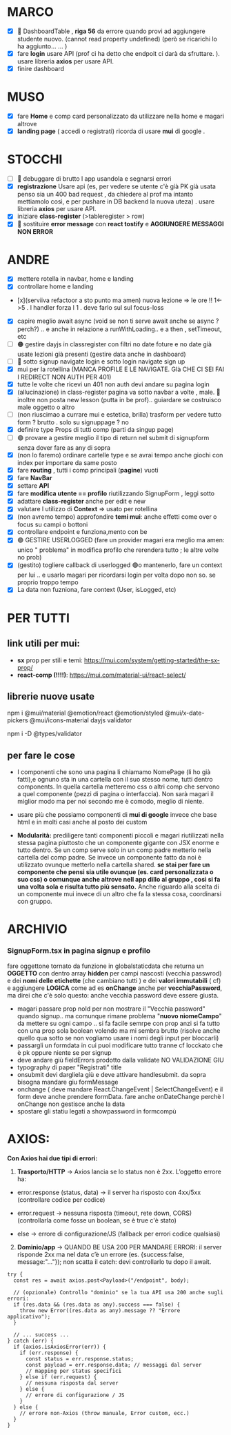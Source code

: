 # MARCO

- [x] 🔴 DashboardTable , **riga 56** da errore quando provi ad aggiungere studente nuovo. (cannot read property undefined) (però se
      ricarichi lo ha aggiunto... ... )
- [x] fare **login** usare API (prof ci ha detto che endpoit ci darà da sfruttare. ). usare libreria **axios** per usare API.
- [x] finire dashboard

# MUSO

- [x] fare **Home** e comp card personalizzato da utilizzare nella home e magari altrove
- [x] **landing page** ( accedi o registrati) ricorda di usare **mui** di google .

# STOCCHI

- [ ] 🔴 debuggare di brutto l app usandola e segnarsi errori
- [x] **registrazione** Usare api (es, per vedere se utente c'è già PK già usata penso sia un 400 bad request , da chiedere al prof ma intanto mettiamolo così, e per pushare in DB backend la nuova uteza) . usare libreria **axios** per usare API.
- [x] iniziare **class-register** (>tableregister > row)
- [x] 🔴 sostituire **error message** con **react tostify** e **AGGIUNGERE MESSAGGI NON ERROR**

# ANDRE

- [x] mettere rotella in navbar, home e landing
- [x] controllare home e landing
- [x](serviiva refactoor a sto punto ma amen) nuova lezione => le ore !! 1<->5 . l handler forza l 1 . deve farlo sul sul focus-loss
- [x] capire meglio await async (void se non ti serve await anche se async ? perch?) .. e anche in relazione a runWithLoading.. e a then , setTimeout, etc
- [ ] 🟠 gestire dayjs in classregister con filtri no date foture e no date già usate lezioni già presenti (gestire data anche in dashboard)
- [ ] 🔴 sotto signup navigate login e sotto login navigate sign up
- [x] mui per la rotellina (MANCA PROFILE E LE NAVIGATE. GIà CHE CI SEI FAI I REDIRECT NON AUTH PER 401)
- [x] tutte le volte che ricevi un 401 non auth devi andare su pagina login
- [x] (allucinazione) in class-register pagina va sotto navbar a volte , male. 🔴 inoltre non posta new lesson (putta in be prof).. guiardare
      se costruisco male oggetto o altro
- [ ] (non riuscimao a currare mui e estetica, brilla) trasform per vedere tutto form ? brutto . solo su signuppage ? no
- [x] definire type Props di tutti comp (parti da singup page)
- [ ] 🟢 provare a gestire meglio il tipo di return nel submit di signupform senza dover fare as any di sopra
- [x] (non lo faremo) ordinare cartelle type e se avrai tempo anche giochi con index per importare da same posto
- [x] fare **routing** , tutti i comp principali (**pagine**) vuoti
- [x] fare **NavBar**
- [x] settare **API**
- [x] fare **modifica utente == profilo** riutilizzando SignupForm , leggi sotto
- [x] adattare **class-register** anche per edit e new
- [x] valutare l utilizzo di **Context** => usato per rotellina
- [x] (non avremo tempo) approfondire **temi mui**: anche effetti come over o focus su campi o bottoni
- [x] controllare endpoint e funziona,mento con be
- [x] 🟢 GESTIRE USERLOGGED (fare un provider magari era meglio ma amen: unico " problema" in modifica profilo che rerendera tutto ; le altre volte no prob)
- [x] (gestito) togliere callback di userlogged 🟢o mantenerlo, fare un context per lui .. e usarlo magari per ricordarsi login per volta dopo non so. se proprio troppo tempo
- [x] La data non fuzniona, fare context (User, isLogged, etc)

# PER TUTTI

## link utili per mui:

- **sx** prop per stili e temi: https://mui.com/system/getting-started/the-sx-prop/
- **react-comp (!!!!)**: https://mui.com/material-ui/react-select/

## librerie nuove usate

npm i @mui/material @emotion/react @emotion/styled @mui/x-date-pickers @mui/icons-material dayjs validator

npm i -D @types/validator

## per fare le cose

- I componenti che sono una pagina li chiamamo NomePage (li ho già fatti),e ognuno sta in una cartella con il suo stesso nome, tutti dentro components. In quella cartella metteremo css o altri comp che servono a quel componente (pezzi di pagina o interfaccia). Non sarà magari il miglior modo ma per noi secondo me è comodo, meglio di niente.

- usare più che possiamo componenti di **mui di google** invece che base html e in molti casi anche al posto dei custom

- **Modularità:** prediligere tanti componenti piccoli e magari riutilizzati nella stessa pagina piuttosto che un componente gigante con JSX enorme e tutto dentro. Se un comp serve solo in un comp padre metterlo nella cartella del comp padre. Se invece un componente fatto da noi è utilizzato ovunque metterlo nella cartella shared. **se stai per fare un componente che pensi sia utile ovunque (es. card personalizzata o suo css) o comunque anche altrove nell app dillo al gruppo , così si fa una volta sola e risulta tutto più sensato.** Anche riguardo alla scelta di un componente mui invece di un altro che fa la stessa cosa, coordinarsi con gruppo.

# ARCHIVIO

### SignupForm.tsx in pagina signup e profilo

fare oggettone tornato da funzione in globalstaticdata che returna un **OGGETTO** con dentro array **hidden** per campi nascosti (vecchia passwrod) e dei **nomi delle etichette** (che cambiano tutti ) e dei **valori immutabili** ( cf) e aggiungere **LOGICA** come ad es **onChange** anche per **vecchiaPassword**, ma direi che c'è solo questo: anche vecchia password deve essere giusta.

- magari passare prop noId per non mostrare il "Vecchia password" quando signup.. ma comunque rimane problema "**nuovo niomeCampo**" da mettere su ogni campo .. si fa facile semrpe con prop anzi si fa tutto con una prop sola boolean volendo ma mi sembra brutto (risolve anche quello qua sotto se non vogliamo usare i nomi degli input per bloccarli)
- passargli un formdata in cui puoi modificare tutto tranne cf locckato che è pk oppure niente se per signup
- deve andare giù fieldErrors prodotto dalla validate NO VALIDAZIONE GIU
- typography di paper "Registrati" title
- onsubmit devi dargliela giù e deve attivare handlesubmit. da sopra bisogna mandare giu formMessage
- onchange ( deve mandare React.ChangeEvent<HTMLInputElement> | SelectChangeEvent<string>) e il form deve anche prendere formData. fare anche onDateChange perchè l onChange non gestisce anche la data
- spostare gli statiu legati a showpassword in formcompù

# AXIOS:

**Con Axios hai due tipi di errori:**

1. **Trasporto/HTTP** → Axios lancia se lo status non è 2xx. L’oggetto errore ha:

- error.response (status, data) → il server ha risposto con 4xx/5xx (controllare codice per codice)

- error.request → nessuna risposta (timeout, rete down, CORS) (controllarla come fosse un boolean, se è true c'è stato)

- else → errore di configurazione/JS (fallback per errori codice qualsiasi)

2. **Dominio/app** → QUANDO BE USA 200 PER MANDARE ERRORI: il server risponde 2xx ma nel data c’è un errore (es. {success:false, message:"..."}); non scatta il catch: devi controllarlo tu dopo il await.

```tsx
try {
  const res = await axios.post<Payload>("/endpoint", body);

  // (opzionale) Controllo "dominio" se la tua API usa 200 anche sugli errori:
  if (res.data && (res.data as any).success === false) {
    throw new Error((res.data as any).message ?? "Errore applicativo");
  }

  // ... success ...
} catch (err) {
  if (axios.isAxiosError(err)) {
    if (err.response) {
      const status = err.response.status;
      const payload = err.response.data; // messaggi dal server
      // mapping per status specifici
    } else if (err.request) {
      // nessuna risposta dal server
    } else {
      // errore di configurazione / JS
    }
  } else {
    // errore non-Axios (throw manuale, Error custom, ecc.)
  }
}
```
